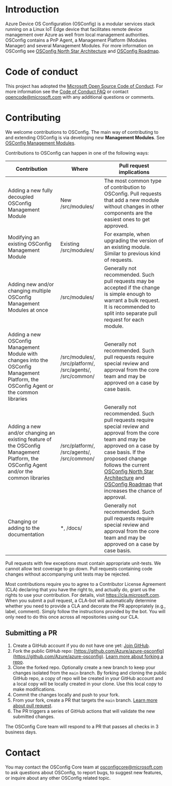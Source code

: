 # Introduction

Azure Device OS Configuration (OSConfig) is a modular services stack running on a Linux IoT Edge device that facilitates remote device management over Azure as well from local management authorities. OSConfig contains a PnP Agent, a Management Platform (Modules Manager) and several Management Modules. For more information on OSConfig see [OSConfig North Star Architecture](docs/architecture.md) and [OSConfig Roadmap](docs/roadmap.md).

# Code of conduct

This project has adopted the [Microsoft Open Source Code of Conduct](https://opensource.microsoft.com/codeofconduct/). For more information see the [Code of Conduct FAQ](https://opensource.microsoft.com/codeofconduct/faq/) or contact [opencode@microsoft.com](mailto:opencode@microsoft.com) with any additional questions or comments.

# Contributing

We welcome contributions to OSConfig. The main way of contributing to and extending OSConfig is via developing new **Management Modules**. See [OSConfig Management Modules](docs/modules.md).

Contributions to OSConfig can happen in one of the following ways:

Contribution | Where | Pull request implications
-----|-----|-----
Adding a new fully decoupled OSConfig Management Module | New /src/modules/<modulename> | The most common type of contribution to OSConfig. Pull requests that add a new module without changes in other components are the easiest ones to get approved.
Modifying an existing OSConfig Management Module | Existing /src/modules/<modulename> | For example, when upgrading the version of an existing module. Similar to previous kind of requests.
Adding new and/or changing multiple OSConfig Management Modules at once | /src/modules/ | Generally not recommended. Such pull requests may be accepted if the change is simple enough to warrant a bulk request. It is recommended to split into separate pull request for each module.
Adding a new OSConfig Management Module with changes into the OSConfig Management Platform, the OSConfig Agent or the common libraries | /src/modules/, /src/platform/, /src/agents/, /src/common/ | Generally not recommended. Such pull requests require special review and approval from the core team and may be approved on a case by case basis.
Adding a new and/or changing an existing feature of the OSConfig Management Platform, the OSConfig Agent and/or the common libraries | /src/platform/, /src/agents/, /src/common/ | Generally not recommended. Such pull requests require special review and approval from the core team and may be approved on a case by case basis. If the proposed change follows the current [OSConfig North Star Architecture](architecture.md) and [OSConfig Roadmap](roadmap.md) that increases the chance of approval.
Changing or adding to the documentation | *, /docs/ | Generally not recommended. Such pull requests require special review and approval from the core team and may be approved on a case by case basis.

Pull requests with few exceptions must contain appropriate unit-tests. We cannot allow test coverage to go down. Pull requests containing code changes without accompanying unit tests may be rejected.

Most contributions require you to agree to a Contributor License Agreement (CLA) declaring that you have the right to, and actually do, grant us the rights to use your contribution. For details, visit https://cla.microsoft.com. When you submit a pull request, a CLA-bot will automatically determine whether you need to provide a CLA and decorate the PR appropriately (e.g., label, comment). Simply follow the instructions provided by the bot. You will only need to do this once across all repositories using our CLA.

## Submitting a PR

1. Create a GitHub account if you do not have one yet: [Join GitHub](https://github.com/join).
2. Fork the public GitHub repo: [https://github.com/Azure/azure-osconfig](https://github.com/Azure/azure-osconfig). [Learn more about forking a repo](https://docs.github.com/en/github/getting-started-with-github/fork-a-repo).
3. Clone the forked repo. Optionally create a new branch to keep your changes isolated from the `main` branch. By forking and cloning the public GitHub repo, a copy of repo will be created in your GitHub account and a local copy will be locally created in your clone. Use this local copy to make modifications.
4. Commit the changes locally and push to your fork.
6. From your fork, create a PR that targets the `main` branch. [Learn more about pull request](https://docs.github.com/en/desktop/contributing-and-collaborating-using-github-desktop/creating-an-issue-or-pull-request#creating-a-pull-request).
7. The PR triggers a series of GitHub actions that will validate the new submitted changes.

The OSConfig Core team will respond to a PR that passes all checks in 3 business days.

# Contact

You may contact the OSConfig Core team at [osconfigcore@microsoft.com](mailto:osconfigcore@microsoft.com) to ask questions about OSConfig, to report bugs, to suggest new features, or inquire about any other OSConfig related topic.